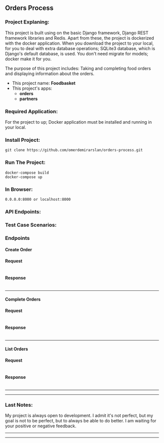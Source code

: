 ## Orders Process

### Project Explaning:

This project is built using on the basic Django framework, Django REST framework libraries and Redis. Apart from these, the project is
dockerized with the docker application. When you download the project to your local, for you to deal with extra database
operations; SQLite3 database, which is Django's default database, is used. You don't need migrate for models; docker
make it for you.

The purpose of this project includes: Taking and completing food orders and displaying information about the orders.


* This project name: **Foodbasket**
* This project's apps:
  * **orders**
  * **partners**

### Required Application:

For the project to up; Docker application must be installed and running in your local.

### Install Project:

    git clone https://github.com/omerdemirarslan/orders-process.git

### Run The Project:

    docker-compose build
    docker-compose up

### In Browser:
    0.0.0.0:8000 or localhost:8000

### API Endpoints:

### Test Case Scenarios:

### Endpoints

#### Create Order

#### Request

```json
```

#### Response

```json
```

---

#### Complete Orders

#### Request

```json
```

#### Response

```json
```

---

#### List Orders


#### Request

```json
```

#### Response

```json
```

---
---

### Last Notes:

My project is always open to development. I admit it's not perfect, but my goal is not to be perfect, but to always be
able to do better. I am waiting for your positive or negative feedback.


---
---
